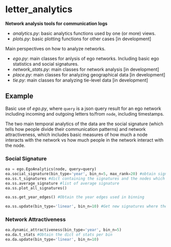 # letter_analytics
**Network analysis tools for communication logs**

- *analytics.py*: basic analytics functions used by one (or more) views. 
- *plots.py*: basic plotting functions for other cases [in development]

Main perspectives on how to analyze networks.
 - *ego.py*: main classes for anlysis of ego networks. Including basic ego statistics and social signatures. 
 - *network_stats.py*: main classes for network analysis [in development]
 - *place.py*: main classes for analyzing geographical data [in development]
 - *tie.py*: main classes for analyzing tie-level data [in development]

## Example
Basic use of *ego.py*, where `query` is a json query result for an ego network including incoming and outgoing letters to/from `node`, including timestamps.

The two main temporal analytics of the data are the social signature (which tells how people divide their communication patterns) and network attractiveness, which includes basic measures of how much a node interacts with the network vs how much people in the network interact with the node. 

### Social Signature
```python
ea = ego.EgoAnalytics(node, query=query)
ea.social_signature(bin_type='year', bin_n=5, max_rank=20) #obtain signatures for 5-year bins, where signatures have at most 20 people
ea.ss.t_signatures #dict containing the signatures and the nodes which appear in each
ea.ss.average_signature #list of average signature
ea.ss.plot_all_signatures()

ea.ss.get_year_edges() #Obtain the year edges used in binning

ea.ss.update(bin_type='linear', bin_n=10) #Get new signatures where the timespan of interactions is linearly split into 10 bins
```
### Network Attractiveness
```python
ea.dynamic_attractiveness(bin_type='year', bin_n=5)
ea.da.t_stats #Obtain the dict of stats per bin
ea.da.update(bin_type='linear', bin_n=10)
```
